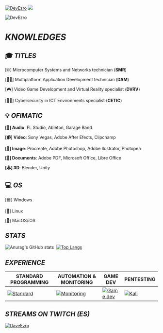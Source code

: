 [![DevEzro](https://svg-banners.vercel.app/api?type=glitch&text1=DEVEZRO&width=1200&height=100)](https://github.com/Akshay090/svg-banners)
![](https://github-profile-trophy.vercel.app/?username=devezro&theme=flat&no-frame=false&no-bg=false&margin-w=4)
<p align="left"> <img src="https://komarev.com/ghpvc/?username=DevEzro&label=Profile%20views&color=00c9a1&style=flat" alt="DevEzro" /> </p>

# _KNOWLEDGES_
## 🎓 _TITLES_
[🌐] Microcomputer Systems and Networks technician (**SMR**)

[👨‍💻] Multiplatform Application Development technician (**DAM**)

[🎮] Video Game Development and Virtual Reality specialist (**DVRV**)

[🕵️‍♂️] Cybersecurity in ICT Environments specialist (**CETIC**)

## 💡 _OFIMATIC_
**[🎵] Audio**: FL Studio, Ableton, Garage Band

**[📹] Video**: Sony Vegas, Adobe After Efects, Clipchamp

**[🎨] Image**: Procreate, Adobe Photoshop, Adobe Ilustrator, Photopea

**[📄] Documents**: Adobe PDF, Microsoft Office, Libre Office

**[🕹] 3D**: Blender, Unity

## 💻 _OS_
[🟦] Windows

[🐧] Linux

[🍎] MacOS/iOS


## _STATS_
![Anurag's GitHub stats](https://github-readme-stats.vercel.app/api?username=DevEzro&show_icons=true&theme=cobalt)  [![Top Langs](https://github-readme-stats.vercel.app/api/top-langs/?username=DevEzro&layout=compact&count_private=true&theme=radical)](https://github.com/anuraghazra/github-readme-stats)


## _EXPERIENCE_
| STANDARD PROGRAMMING | AUTOMATION & MONITORING | GAME DEV | PENTESTING |
| --- | --- | --- | --- |
| [![Standard](https://skillicons.dev/icons?i=java,js,html,css,c,dotnet,python)](https://skillicons.dev)| [![Monitoring](https://skillicons.dev/icons?i=docker,jenkins,grafana,prometheus,selenium,cypress)](https://skillicons.dev)| [![Game dev](https://skillicons.dev/icons?i=c,unity,unreal,blender)](https://skillicons.dev)| [![Kali](https://skillicons.dev/icons?i=kali)](https://skillicons.dev)|


## _STREAMS ON TWITCH (ES)_
[![DaveEzro](https://static-cdn.jtvnw.net/jtv_user_pictures/428caacc-75a2-4c27-95c6-8dcacf93922e-profile_image-70x70.png 'DaveEzro')](https://twitch.com/daveezro)
